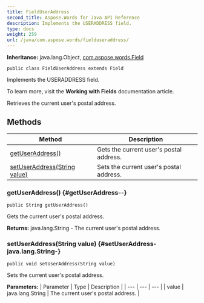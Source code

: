 ```yaml
---
title: FieldUserAddress
second_title: Aspose.Words for Java API Reference
description: Implements the USERADDRESS field.
type: docs
weight: 259
url: /java/com.aspose.words/fielduseraddress/
---
```


**Inheritance:**
java.lang.Object, [com.aspose.words.Field](../../com.aspose.words/field)
```
public class FieldUserAddress extends Field
```

Implements the USERADDRESS field.

To learn more, visit the **Working with Fields** documentation article.

Retrieves the current user's postal address.
## Methods

| Method | Description |
| --- | --- |
| [getUserAddress()](#getUserAddress--) | Gets the current user's postal address. |
| [setUserAddress(String value)](#setUserAddress-java.lang.String-) | Sets the current user's postal address. |
### getUserAddress() {#getUserAddress--}
```
public String getUserAddress()
```


Gets the current user's postal address.

**Returns:**
java.lang.String - The current user's postal address.
### setUserAddress(String value) {#setUserAddress-java.lang.String-}
```
public void setUserAddress(String value)
```


Sets the current user's postal address.

**Parameters:**
| Parameter | Type | Description |
| --- | --- | --- |
| value | java.lang.String | The current user's postal address. |

